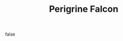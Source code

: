 ---
layout: photo
modal: true
thumb: https://csnapmediahost.github.io/assets1/Thumbs/PerigrineFalcon3.jpg
full: https://csnapmediahost.github.io/assets1/Render/PerigrineFalcon3.jpg
size: small
ar: landscape
body: false
title: "Perigrine Falcon"
---